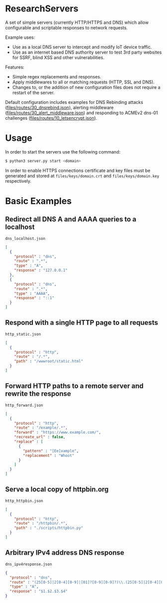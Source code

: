 # ResearchServers

A set of simple servers (currently HTTP/HTTPS and DNS) which allow configurable and scriptable responses to network requests.

Example uses:
* Use as a local DNS server to intercept and modify IoT device traffic.
* Use as an internet based DNS authority server to test 3rd party websites for SSRF, blind XSS and other vulnerabilities.

Features:
* Simple regex replacements and responses.
* Apply middlewares to all or matching requests (HTTP, SSL and DNS).
* Changes to, or the addition of new configuration files does not require a restart of the server.

Default configuration includes examples for DNS Rebinding attacks ([files/routes/30_dnsrebind.json](files/routes/30_dnsrebind.json)), alerting middleware ([files/routes/30_alert_middleware.json](files/routes/30_alert_middleware.json)) and responding to ACMEv2 dns-01 challenges ([files/routes/10_letsencrypt.json](files/routes/10_letsencrypt.json)).

# Usage
In order to start the servers use the following command:
```bash
$ python3 server.py start <domain>
```

In order to enable HTTPS connections certificate and key files must be generated and stored at `files/keys/domain.crt` and `files/keys/domain.key` respectively.

# Basic Examples
## Redirect all DNS A and AAAA queries to a localhost
`dns_localhost.json`
```json
[
  {
    "protocol" : "dns",
    "route" : ".*",
    "type" : "A",
    "response" : "127.0.0.1"
  },
  {
    "protocol" : "dns",
    "route" : ".*",
    "type" : "AAAA",
    "response" : "::1"
  }
]
```

## Respond with a single HTTP page to all requests
`http_static.json`
```json
[
  {
    "protocol" : "http",
    "route" : "/.*",
    "path" : "/wwwroot/static.html"
  }
]
```

## Forward HTTP paths to a remote server and rewrite the response
`http_forward.json`
```json
[
  {
    "protocol" : "http",
    "route" : "/example/.*",
    "forward" : "https://www.example.com/",
    "recreate_url" : false,
    "replace" : [
      {
        "pattern" : "[Ee]xample",
        "replacement" : "Whoot"
      }
    ]
  }
]
```

## Serve a local copy of httpbin.org
`http_httpbin.json`
```json
[
  {
    "protocol" : "http",
    "route" : "/httpbin/.*",
    "path" : "./scripts/httpbin.py"
  }
]
```

## Arbitrary IPv4 address DNS response
`dns_ipv4response.json`
```json
{
  "protocol" : "dns",
  "route" : "(25[0-5]|2[0-4][0-9]|[01]?[0-9][0-9]?)\\.(25[0-5]|2[0-4][0-9]|[01]?[0-9][0-9]?)\\.(25[0-5]|2[0-4][0-9]|[01]?[0-9][0-9]?)\\.(25[0-5]|2[0-4][0-9]|[01]?[0-9][0-9]?).ip.{domain}",
  "type" : "A",
  "response" : "$1.$2.$3.$4"
}
```
